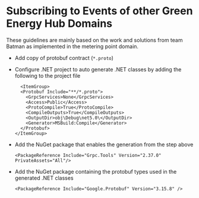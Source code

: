 # Subscribing to Events of other Green Energy Hub Domains

These guidelines are mainly based on the work and solutions from team Batman
as implemented in the metering point domain.

* Add copy of protobuf contract (`*.proto`)
* Configure .NET project to auto generate .NET classes by adding the following to the project file

  ```
    <ItemGroup>
    <Protobuf Include="**/*.proto">
      <GrpcServices>None</GrpcServices>
      <Access>Public</Access>
      <ProtoCompile>True</ProtoCompile>
      <CompileOutputs>True</CompileOutputs>
      <OutputDir>obj\Debug\net5.0\</OutputDir>
      <Generator>MSBuild:Compile</Generator>
    </Protobuf>
  </ItemGroup>
  ```
  
* Add the NuGet package that enables the generation from the step above

  ```
  <PackageReference Include="Grpc.Tools" Version="2.37.0" PrivateAssets="All"/>
  ```
  
* Add the NuGet package containing the protobuf types used in the generated .NET classes

  ```
  <PackageReference Include="Google.Protobuf" Version="3.15.8" />
  ```
